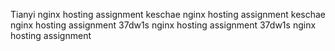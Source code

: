 Tianyi nginx hosting assignment
keschae nginx hosting assignment
keschae nginx hosting assignment
37dw1s nginx hosting assignment
37dw1s nginx hosting assignment
